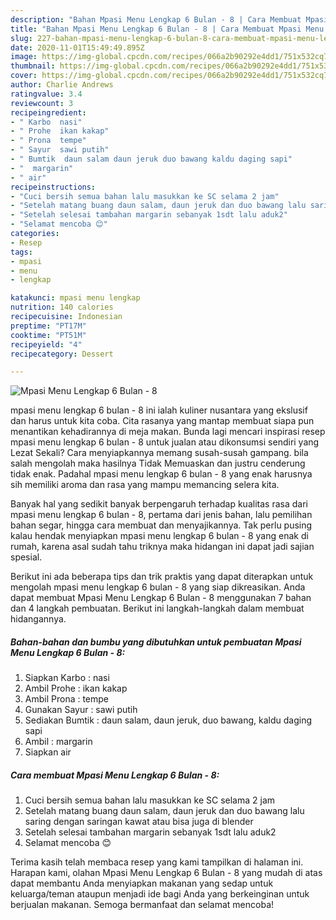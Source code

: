 ```yaml
---
description: "Bahan Mpasi Menu Lengkap 6 Bulan - 8 | Cara Membuat Mpasi Menu Lengkap 6 Bulan - 8 Yang Sempurna"
title: "Bahan Mpasi Menu Lengkap 6 Bulan - 8 | Cara Membuat Mpasi Menu Lengkap 6 Bulan - 8 Yang Sempurna"
slug: 227-bahan-mpasi-menu-lengkap-6-bulan-8-cara-membuat-mpasi-menu-lengkap-6-bulan-8-yang-sempurna
date: 2020-11-01T15:49:49.895Z
image: https://img-global.cpcdn.com/recipes/066a2b90292e4dd1/751x532cq70/mpasi-menu-lengkap-6-bulan-8-foto-resep-utama.jpg
thumbnail: https://img-global.cpcdn.com/recipes/066a2b90292e4dd1/751x532cq70/mpasi-menu-lengkap-6-bulan-8-foto-resep-utama.jpg
cover: https://img-global.cpcdn.com/recipes/066a2b90292e4dd1/751x532cq70/mpasi-menu-lengkap-6-bulan-8-foto-resep-utama.jpg
author: Charlie Andrews
ratingvalue: 3.4
reviewcount: 3
recipeingredient:
- " Karbo  nasi"
- " Prohe  ikan kakap"
- " Prona  tempe"
- " Sayur  sawi putih"
- " Bumtik  daun salam daun jeruk duo bawang kaldu daging sapi"
- "  margarin"
- " air"
recipeinstructions:
- "Cuci bersih semua bahan lalu masukkan ke SC selama 2 jam"
- "Setelah matang buang daun salam, daun jeruk dan duo bawang lalu saring dengan saringan kawat atau bisa juga di blender"
- "Setelah selesai tambahan margarin sebanyak 1sdt lalu aduk2"
- "Selamat mencoba 😊"
categories:
- Resep
tags:
- mpasi
- menu
- lengkap

katakunci: mpasi menu lengkap 
nutrition: 140 calories
recipecuisine: Indonesian
preptime: "PT17M"
cooktime: "PT51M"
recipeyield: "4"
recipecategory: Dessert

---
```



![Mpasi Menu Lengkap 6 Bulan - 8](https://img-global.cpcdn.com/recipes/066a2b90292e4dd1/751x532cq70/mpasi-menu-lengkap-6-bulan-8-foto-resep-utama.jpg)


mpasi menu lengkap 6 bulan - 8 ini ialah kuliner nusantara yang ekslusif dan harus untuk kita coba. Cita rasanya yang mantap membuat siapa pun menantikan kehadirannya di meja makan.
Bunda lagi mencari inspirasi resep mpasi menu lengkap 6 bulan - 8 untuk jualan atau dikonsumsi sendiri yang Lezat Sekali? Cara menyiapkannya memang susah-susah gampang. bila salah mengolah maka hasilnya Tidak Memuaskan dan justru cenderung tidak enak. Padahal mpasi menu lengkap 6 bulan - 8 yang enak harusnya sih memiliki aroma dan rasa yang mampu memancing selera kita.

Banyak hal yang sedikit banyak berpengaruh terhadap kualitas rasa dari mpasi menu lengkap 6 bulan - 8, pertama dari jenis bahan, lalu pemilihan bahan segar, hingga cara membuat dan menyajikannya. Tak perlu pusing kalau hendak menyiapkan mpasi menu lengkap 6 bulan - 8 yang enak di rumah, karena asal sudah tahu triknya maka hidangan ini dapat jadi sajian spesial.




Berikut ini ada beberapa tips dan trik praktis yang dapat diterapkan untuk mengolah mpasi menu lengkap 6 bulan - 8 yang siap dikreasikan. Anda dapat membuat Mpasi Menu Lengkap 6 Bulan - 8 menggunakan 7 bahan dan 4 langkah pembuatan. Berikut ini langkah-langkah dalam membuat hidangannya.

<!--inarticleads1-->

##### Bahan-bahan dan bumbu yang dibutuhkan untuk pembuatan Mpasi Menu Lengkap 6 Bulan - 8:

1. Siapkan  Karbo : nasi
1. Ambil  Prohe : ikan kakap
1. Ambil  Prona : tempe
1. Gunakan  Sayur : sawi putih
1. Sediakan  Bumtik : daun salam, daun jeruk, duo bawang, kaldu daging sapi
1. Ambil  : margarin
1. Siapkan  air




<!--inarticleads2-->

##### Cara membuat Mpasi Menu Lengkap 6 Bulan - 8:

1. Cuci bersih semua bahan lalu masukkan ke SC selama 2 jam
1. Setelah matang buang daun salam, daun jeruk dan duo bawang lalu saring dengan saringan kawat atau bisa juga di blender
1. Setelah selesai tambahan margarin sebanyak 1sdt lalu aduk2
1. Selamat mencoba 😊




Terima kasih telah membaca resep yang kami tampilkan di halaman ini. Harapan kami, olahan Mpasi Menu Lengkap 6 Bulan - 8 yang mudah di atas dapat membantu Anda menyiapkan makanan yang sedap untuk keluarga/teman ataupun menjadi ide bagi Anda yang berkeinginan untuk berjualan makanan. Semoga bermanfaat dan selamat mencoba!
